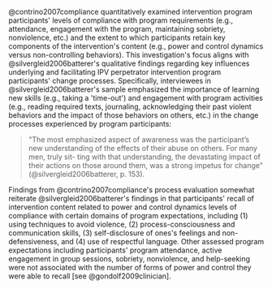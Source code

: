@contrino2007compliance quantitatively examined intervention program participants' levels of compliance with program requirements (e.g., attendance, engagement with the program, maintaining sobriety, nonviolence, etc.) and the extent to which participants retain key components of the intervention's content (e.g., power and control dynamics versus non-controlling behaviors). This investigation's focus aligns with @silvergleid2006batterer\'s qualitative findings regarding key influences underlying and facilitating IPV perpetrator intervention program participants' change processes. Specifically,<!--both program participant and facilitator --> interviewees in @silvergleid2006batterer\'s sample emphasized the importance of learning new skills (e.g., taking a 'time-out') and engagement with program activities (e.g., reading required texts, journaling, acknowledging their past violent behaviors and the impact of those behaviors on others, etc.) in the change processes experienced by program participants:

> "The most emphasized aspect of awareness was the participant’s new understanding of the effects of their abuse on others. For many men, truly sit- ting with that understanding, the devastating impact of their actions on those around them, was a strong impetus for change" (@silvergleid2006batterer, p. 153).

Findings from @contrino2007compliance\'s process evaluation somewhat reiterate @silvergleid2006batterer\'s findings in that participants' recall of intervention content related to power and control dynamics  levels of compliance with certain domains of program expectations, including (1) using techniques to avoid violence, (2) process-consciousness and communication skills, (3) self-disclosure of ones's feelings and non-defensiveness, and (4) use of respectful language. Other assessed program expectations including participants' program attendance, active engagement in group sessions, sobriety, nonviolence, and help-seeking were not associated with the number of forms of power and control they were able to recall [see @gondolf2009clinician].
